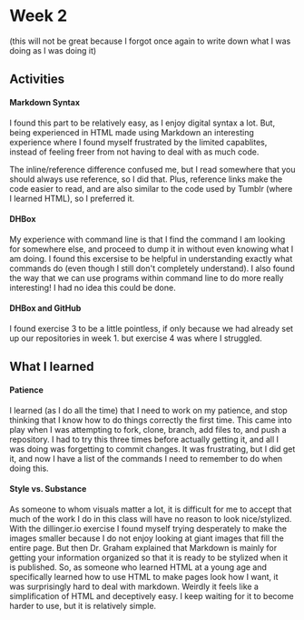 # Week 2
(this will not be great because I forgot once again to write down what I was doing as I was doing it)
## Activities
#### Markdown Syntax
I found this part to be relatively easy, as I enjoy digital syntax a lot. But, being experienced in HTML made using Markdown an interesting experience where I found myself frustrated by the limited capablites, instead of feeling freer from not having to deal with as much code. 

The inline/reference difference confused me, but I read somewhere that you should always use reference, so I did that. Plus, reference links make the code easier to read, and are also similar to the code used by Tumblr (where I learned HTML), so I preferred it. 

#### DHBox
My experience with command line is that I find the command I am looking for somewhere else, and proceed to dump it in without even knowing what I am doing. I found this excersise to be helpful in understanding exactly what commands do (even though I still don't completely understand). I also found the way that we can use programs within command line to do more really interesting! I had no idea this could be done. 

#### DHBox and GitHub
I found exercise 3 to be a little pointless, if only because we had already set up our repositories in week 1. but exercise 4 was where I struggled. 

## What I learned

#### Patience
I learned (as I do all the time) that I need to work on my patience, and stop thinking that I know how to do things correctly the first time. This came into play when I was attempting to fork, clone, branch, add files to, and push a repository. I had to try this three times before actually getting it, and all I was doing was forgetting to commit changes. It was frustrating, but I did get it, and now I have a list of the commands I need to remember to do when doing this. 

#### Style vs. Substance
As someone to whom visuals matter a lot, it is difficult for me to accept that much of the work I do in this class will have no reason to look nice/stylized. With the dillinger.io exercise I found myself trying desperately to make the images smaller because I do not enjoy looking at giant images that fill the entire page. But then Dr. Graham explained that Markdown is mainly for getting your information organized so that it is ready to be stylized when it is published. So, as someone who learned HTML at a young age and specifically learned how to use HTML to make pages look how I want, it was surprisingly hard to deal with markdown. Weirdly it feels like a simplification of HTML and deceptively easy. I keep waiting for it to become harder to use, but it is relatively simple. 
